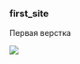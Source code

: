 ### first_site

Первая верстка

<img src="https://github.com/afedorovw/first_site/blob/base/src/img/output.gif">
